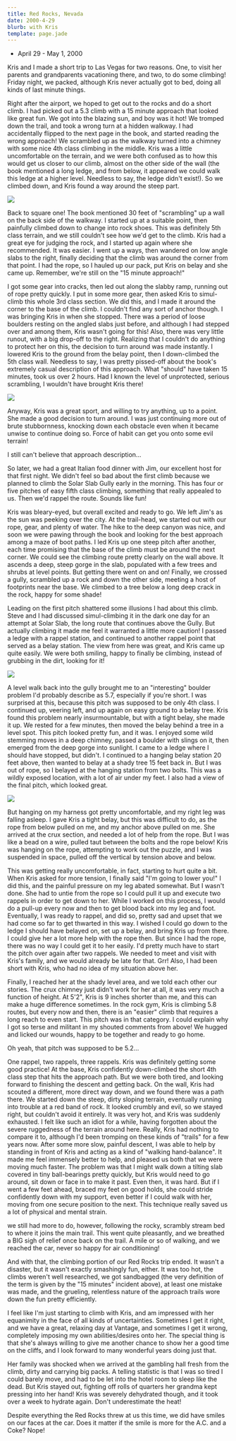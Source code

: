 ```yaml
---
title: Red Rocks, Nevada
date: 2000-4-29
blurb: with Kris
template: page.jade
---
```


* April 29 - May 1, 2000

Kris and I made a short trip to Las Vegas for two reasons. One, to
visit her parents and grandparents vacationing there, and two, to do
some climbing! Friday night, we packed, although Kris never actually
got to bed, doing all kinds of last minute things.



Right after the airport, we hoped to get out to the rocks and do a
short climb. I had picked out a 5.3 climb with a 15 minute approach
that looked like great fun. We got into the blazing sun, and boy was
it hot! We tromped down the trail, and took a wrong turn at a hidden
walkway. I had accidentally flipped to the next page in the book, and
started reading the wrong approach! We scrambled up as the walkway
turned into a chimney with some nice 4th class climbing in the
middle. Kris was a little uncomfortable on the terrain, and we were
both confused as to how this would get us closer to our climb, almost
on the other side of the wall (the book mentioned a long ledge, and
from below, it appeared we could walk this ledge at a higher
level. Needless to say, the ledge didn't exist!). So we climbed down,
and Kris found a way around the steep part.


![](images/firstpk.jpg)

Back to square one! The book mentioned 30 feet of "scrambling" up a
wall on the back side of the walkway.  I started up at a suitable
point, then painfully climbed down to change into rock shoes. This was
definitely 5th class terrain, and we still couldn't see how we'd get
to the climb. Kris had a great eye for judging the rock, and I started
up again where she recommended. It was easier. I went up a ways, then
wandered on low angle slabs to the right, finally deciding that the
climb was around the corner from that point.  I had the rope, so I
hauled up our pack, put Kris on belay and she came up. Remember, we're
still on the "15 minute approach!"



I got some gear into cracks, then led out along the slabby ramp,
running out of rope pretty quickly. I put in some more gear, then
asked Kris to simul-climb this whole 3rd class section. We did this,
and I made it around the corner to the base of the climb. I couldn't
find any sort of anchor though. I was bringing Kris in when she
stopped. There was a period of loose boulders resting on the angled
slabs just before, and although I had stepped over and among them,
Kris wasn't going for this! Also, there was very little runout, with a
big drop-off to the right. Realizing that I couldn't do anything to
protect her on this, the decision to turn around was made instantly. I
lowered Kris to the ground from the belay point, then I down-climbed
the 5th class wall. Needless to say, I was pretty pissed-off about the
book's extremely casual description of this approach. What "should"
have taken 15 minutes, took us over 2 hours. Had I known the level of
unprotected, serious scrambling, I wouldn't have brought Kris there!


![](images/krisat.jpg)

Anyway, Kris was a great sport, and willing to try anything, up to a
point. She made a good decision to turn around. I was just continuing
more out of brute stubbornness, knocking down each obstacle even when
it became unwise to continue doing so. Force of habit can get you onto
some evil terrain!



I still can't believe that approach description...



So later, we had a great Italian food dinner with Jim, our excellent
host for that first night. We didn't feel so bad about the first climb
because we planned to climb the Solar Slab Gully early in the morning.
This has four or five pitches of easy fifth class climbing, something
that really appealed to us. Then we'd rappel the route. Sounds like
fun!



Kris was bleary-eyed, but overall excited and ready to go. We left
Jim's as the sun was peeking over the city.  At the trail-head, we
started out with our rope, gear, and plenty of water. The hike to the
deep canyon was nice, and soon we were pawing through the book and
looking for the best approach among a maze of boot paths. I led Kris
up one steep pitch after another, each time promising that the base of
the climb must be around the next corner. We could see the climbing
route pretty clearly on the wall above.  It ascends a deep, steep
gorge in the slab, populated with a few trees and shrubs at level
points.  But getting there went on and on! Finally, we crossed a
gully, scrambled up a rock and down the other side, meeting a host of
footprints near the base. We climbed to a tree below a long deep crack
in the rock, happy for some shade!


Leading on the first pitch shattered some illusions I had about this
climb. Steve and I had discussed simul-climbing it in the dark one day
for an attempt at Solar Slab, the long route that continues above the
Gully.  But actually climbing it made me feel it warranted a little
more caution! I passed a ledge with a rappel station, and continued to
another rappel point that served as a belay station. The view from
here was great, and Kris came up quite easily. We were both smiling,
happy to finally be climbing, instead of grubbing in the dirt, looking
for it!


![](images/tabasco.jpg)

A level walk back into the gully brought me to an "interesting"
boulder problem I'd probably describe as 5.7, especially if you're
short. I was surprised at this, because this pitch was supposed to be
only 4th class.  I continued up, veering left, and up again on easy
ground to a belay tree. Kris found this problem nearly insurmountable,
but with a tight belay, she made it up. We rested for a few minutes,
then moved the belay behind a tree in a level spot. This pitch looked
pretty fun, and it was. I enjoyed some wild stemming moves in a deep
chimney, passed a boulder with slings on it, then emerged from the
deep gorge into sunlight. I came to a ledge where I should have
stopped, but didn't. I continued to a hanging belay station 20 feet
above, then wanted to belay at a shady tree 15 feet back in. But I was
out of rope, so I belayed at the hanging station from two bolts. This
was a wildly exposed location, with a lot of air under my feet. I also
had a view of the final pitch, which looked great.

![](images/upperr.jpg)


But hanging on my harness got pretty uncomfortable, and my right leg
was falling asleep. I gave Kris a tight belay, but this was difficult
to do, as the rope from below pulled on me, and my anchor above pulled
on me. She arrived at the crux section, and needed a lot of help from
the rope. But I was like a bead on a wire, pulled taut between the
bolts and the rope below! Kris was hanging on the rope, attempting to
work out the puzzle, and I was suspended in space, pulled off the
vertical by tension above and below.



This was getting really uncomfortable, in fact, starting to hurt quite
a bit. When Kris asked for more tension, I finally said "I'm going to
lower you!" I did this, and the painful pressure on my leg abated
somewhat. But I wasn't done. She had to untie from the rope so I could
pull it up and execute two rappels in order to get down to her. While
I worked on this process, I would do a pull-up every now and then to
get blood back into my leg and foot. Eventually, I was ready to
rappel, and did so, pretty sad and upset that we had come so far to
get thwarted in this way. I wished I could go down to the ledge I
should have belayed on, set up a belay, and bring Kris up from
there. I could give her a lot more help with the rope then. But since
I had the rope, there was no way I could get it to her easily.  I'd
pretty much have to start the pitch over again after two rappels. We
needed to meet and visit with Kris's family, and we would already be
late for that. Grr! Also, I had been short with Kris, who had no idea
of my situation above her.



Finally, I reached her at the shady level area, and we told each other
our stories. The crux chimney just didn't work for her at all, it was
very much a function of height. At 5'2", Kris is 9 inches shorter than
me, and this can make a huge difference sometimes. In the rock gym,
Kris is climbing 5.8 routes, but every now and then, there is an
"easier" climb that requires a long reach to even start. This pitch
was in that category. I could explain why I got so terse and militant
in my shouted comments from above!  We hugged and licked our wounds,
happy to be together and ready to go home.



Oh yeah, that pitch was supposed to be 5.2...



One rappel, two rappels, three rappels. Kris was definitely getting
some good practice! At the base, Kris confidently down-climbed the
short 4th class step that hits the approach path. But we were both
tired, and looking forward to finishing the descent and getting
back. On the wall, Kris had scouted a different, more direct way down,
and we found there was a path there. We started down the steep, dirty
sloping terrain, eventually running into trouble at a red band of
rock. It looked crumbly and evil, so we stayed right, but couldn't
avoid it entirely. It was very hot, and Kris was suddenly exhausted.
I felt like such an idiot for a while, having forgotten about the
severe ruggedness of the terrain around here. Really, Kris had nothing
to compare it to, although I'd been tromping on these kinds of
"trails" for a few years now. After some more slow, painful descent, I
was able to help by standing in front of Kris and acting as a kind of
"walking hand-balance". It made me feel immensely better to help, and
pleased us both that we were moving much faster. The problem was that
I might walk down a tilting slab covered in tiny ball-bearings pretty
quickly, but Kris would need to go around, sit down or face in to make
it past. Even then, it was hard. But if I went a few feet ahead,
braced my feet on good holds, she could stride confidently down with
my support, even better if I could walk with her, moving from one
secure position to the next. This technique really saved us a lot of
physical and mental strain.



we still had more to do, however, following the rocky, scrambly stream
bed to where it joins the main trail. This went quite pleasantly, and
we breathed a BIG sigh of relief once back on the trail. A mile or so
of walking, and we reached the car, never so happy for air
conditioning!



And with that, the climbing portion of our Red Rocks trip ended. It
wasn't a disaster, but it wasn't exactly smashingly fun, either. It
was too hot, the climbs weren't well researched, we got sandbagged
(the very definition of the term is given by the "15 minutes" incident
above), at least one mistake was made, and the grueling, relentless
nature of the approach trails wore down the fun pretty efficiently.



I feel like I'm just starting to climb with Kris, and am impressed
with her equanimity in the face of all kinds of
uncertainties. Sometimes I get it right, and we have a great, relaxing
day at Vantage, and sometimes I get it wrong, completely imposing my
own abilities/desires onto her. The special thing is that she's always
willing to give me another chance to show her a good time on the
cliffs, and I look forward to many wonderful years doing just that.



Her family was shocked when we arrived at the gambling hall fresh from
the climb, dirty and carrying big packs.  A telling statistic is that
I was so tired I could barely move, and had to be let into the hotel
room to sleep like the dead. But Kris stayed out, fighting off rolls
of quarters her grandma kept pressing into her hand! Kris was severely
dehydrated though, and it took over a week to hydrate again. Don't
underestimate the heat!



Despite everything the Red Rocks threw at us this time, we did have
smiles on our faces at the car. Does it matter if the smile is more
for the A.C. and a Coke? Nope!





